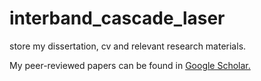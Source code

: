 interband\_cascade\_laser
=========================

store my dissertation, cv and relevant research materials.

My peer-reviewed papers can be found in [Google
Scholar.](https://scholar.google.com/citations?user=bRYWd5AAAAAJ&hl=en)

 

 
